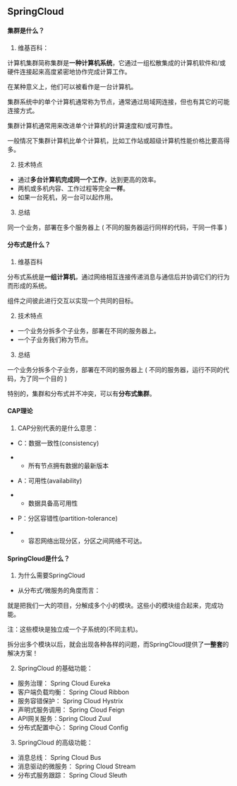 ## SpringCloud

#### 集群是什么？

1. 维基百科：

计算机集群简称集群是**一种计算机系统**，它通过一组松散集成的计算机软件和/或硬件连接起来高度紧密地协作完成计算工作。

在某种意义上，他们可以被看作是一台计算机。

集群系统中的单个计算机通常称为节点，通常通过局域网连接，但也有其它的可能连接方式。

集群计算机通常用来改进单个计算机的计算速度和/或可靠性。

一般情况下集群计算机比单个计算机，比如工作站或超级计算机性能价格比要高得多。



2. 技术特点

- 通过**多台计算机完成同一个工作**，达到更高的效率。
- 两机或多机内容、工作过程等完全**一样**。
- 如果一台死机，另一台可以起作用。



3. 总结

同一个业务，部署在多个服务器上 ( 不同的服务器运行同样的代码，干同一件事 )



#### 分布式是什么？

1. 维基百科

分布式系统是**一组计算机**，通过网络相互连接传递消息与通信后并协调它们的行为而形成的系统。

组件之间彼此进行交互以实现一个共同的目标。



2. 技术特点

- 一个业务分拆多个子业务，部署在不同的服务器上。
- 一个子业务我们称为节点。



3. 总结

一个业务分拆多个子业务，部署在不同的服务器上 ( 不同的服务器，运行不同的代码，为了同一个目的 )



特别的，集群和分布式并不冲突，可以有**分布式集群**。



#### CAP理论

1. CAP分别代表的是什么意思：

- C：数据一致性(consistency)

- - 所有节点拥有数据的最新版本

- A：可用性(availability)

- - 数据具备高可用性

- P：分区容错性(partition-tolerance)

- - 容忍网络出现分区，分区之间网络不可达。



#### SpringCloud是什么？

1. 为什么需要SpringCloud

- 从分布式/微服务的角度而言：

就是把我们一大的项目，分解成多个小的模块。这些小的模块组合起来，完成功能。

注：这些模块是独立成一个子系统的(不同主机)。

拆分出多个模块以后，就会出现各种各样的问题，而SpringCloud提供了**一整套**的解决方案！



2. SpringCloud 的基础功能：

- 服务治理： Spring  Cloud Eureka
- 客户端负载均衡： Spring Cloud Ribbon
- 服务容错保护： Spring  Cloud Hystrix  
- 声明式服务调用： Spring  Cloud Feign 
- API网关服务：Spring Cloud Zuul 
- 分布式配置中心： Spring Cloud Config



3. SpringCloud 的高级功能：

- 消息总线： Spring  Cloud Bus 
- 消息驱动的微服务： Spring Cloud Stream 
- 分布式服务跟踪： Spring  Cloud Sleuth